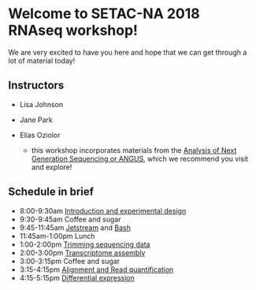 Welcome to SETAC-NA 2018 RNAseq workshop!
===

We are very excited to have you here and hope that we can get through a lot of material today!

## Instructors

* Lisa Johnson
* Jane Park
* Elias Oziolor

	+ this workshop incorporates materials from the [Analysis of Next Generation Sequencing or ANGUS](https://angus.readthedocs.io/en/2018/), which we recommend you visit and explore!

## Schedule in brief

* 8:00-9:30am [Introduction and experimental design](https://setac-omics.readthedocs.io/en/latest/intro.html)
* 9:30-9:45am Coffee and sugar
* 9:45-11:45am [Jetstream](https://setac-omics.readthedocs.io/en/latest/jetstream/boot.html) and [Bash](https://setac-omics.readthedocs.io/en/latest/bash_lesson.html)
* 11:45am-1:00pm Lunch
* 1:00-2:00pm [Trimming sequencing data](https://setac-omics.readthedocs.io/en/latest/quality-trimming.html)
* 2:00-3:00pm [Transcriptome assembly](https://setac-omics.readthedocs.io/en/latest/transcriptome-assembly.html)
* 3:00-3:15pm Coffee and sugar
* 3:15-4:15pm [Alignment and Read quantification](https://setac-omics.readthedocs.io/en/latest/rnaseq-quant.html)
* 4:15-5:15pm [Differential expression](https://setac-omics.readthedocs.io/en/latest/DE.html)
